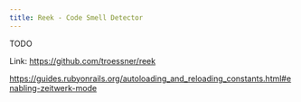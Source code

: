 ```yaml
---
title: Reek - Code Smell Detector
---
```


TODO

Link: https://github.com/troessner/reek

https://guides.rubyonrails.org/autoloading_and_reloading_constants.html#enabling-zeitwerk-mode
